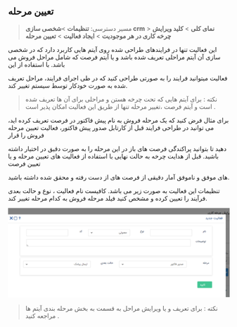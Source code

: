 ﻿## تعیین مرحله 

> مسیر دسترسی:  **تنظیمات** >**شخصی سازی crm** > **نمای کلی** > **کلید ویرایش چرخه کاری در هر موجودیت** > **ایجاد فعالیت** > **تعیین مرحله**

این فعالیت تنها در فرایندهای طراحی شده روی آیتم هایی کاربرد دارد که در شخصی سازی آن آیتم مراحلی تعریف شده باشد و یا آیتم فرصت که شامل مراحل فروش می باشد. با استفاده از این

 فعالیت میتوانید فرایند را به صورتی طراحی کنید که در طی اجرای فرایند، مراحل تعریف شده به صورت خودکار توسط سیستم تغییر کند.
 
 > نکته : برای آیتم هایی که تحت چرخه هستن و مراحلی برای آن ها تعریف شده است و آیتم فرصت ،تغییر مرحله تنها از طریق این فعالیت امکان پذیر است .


برای مثال فرض کنید که یک مرحله فروش به نام پیش فاکتور در فرصت تعریف کرده اید، می توانید در طراحی فرایند قبل از کارتابل صدور پیش فاکتور، فعالیت تعیین مرحله فروش را قرار

 دهید تا بتوانید پراکندگی فرصت های باز در این مرحله را به صورت دقیق در اختیار داشته باشید. قبل از هدایت چرخه به حالت نهایی با استفاده از فعالیت های تعیین مرحله و یا  تعیین فرصت

 های موفق و ناموفق آمار دقیقی از فرصت های از دست رفته و محقق شده داشته باشید.

تنظیمات این فعالیت به صورت زیر می باشد. کافیست نام فعالیت ، نوع و حالت بعدی فرآیند را تعیین کرده و مشخص کنید فیلد مرحله فروش به کدام مرحله تغییر کند.


![](50.png)

> نکته : برای تعریف و یا  ویرایش مراحل به قسمت به بخش مرحله بندی آیتم ها مراجعه کنید .

